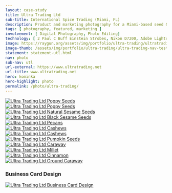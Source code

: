 ```yaml
---
layout: case-study
title: Ultra Trading Ltd
sub-title: International Spice Trading (Miami, FL)
description: Product and marketing photography for a Miami-based seed & spice trading company.
tags: [ photography, featured, marketing ]
involvement: [ Digital Photography, Photo Editing]
technology: [ 2 Paul C Buff Einstein Strobes, Nikon D7200, Adobe Lightroom ]
image: https://raygun.org/assets/img/portfolio/ultra-trading/ultratrading.jpg
image-thumb: /assets/img/portfolio/ultra-trading/ultra-trading-nav-test.png
statement: statement-utl.html
nav: photo
sub-nav: utl
url-external: https://www.ultratrading.net
url-title: www.ultratrading.net
hero: kominka
hero-highlight: photo
permalink: /photo/ultra-trading/
---
```

<div class="container-fluid highlight utl">
  <div class="container-fluid">
    <div class="row">
      <div class="col" data-aos="fade-up" data-aos-once="true">
        <a href="/assets/img/portfolio/ultra-trading/poppy-seeds-blue.jpg" class="glightboxGallery"><img src="/assets/img/portfolio/ultra-trading/poppy-seeds-blue.jpg" alt="Ultra Trading Ltd Poppy Seeds" class="img-fluid cursor-zoom mb-4"></a>
      </div>
      <div class="col" data-aos="fade-up" data-aos-once="true">
       <a href="/assets/img/portfolio/ultra-trading/poppy-aus-lg.jpg" class="glightboxGallery"><img src="/assets/img/portfolio/ultra-trading/poppy-aus-lg.jpg" alt="Ultra Trading Ltd Poppy Seeds" class="img-fluid cursor-zoom"></a>
      </div>
    </div>
    <div class="row">
    <div class="col" data-aos="fade-up" data-aos-once="true">
       <a href="/assets/img/portfolio/ultra-trading/sesame-seeds-natural-india.jpg" class="glightboxGallery"><img src="/assets/img/portfolio/ultra-trading/sesame-seeds-natural-india.jpg" alt="Ultra Trading Ltd Natural Sesame Seeds" class="img-fluid cursor-zoom"></a>
      </div>
      <div class="col" data-aos="fade-up" data-aos-once="true">
        <a href="/assets/img/portfolio/ultra-trading/sesame-seeds-black.jpg" class="glightboxGallery"><img src="/assets/img/portfolio/ultra-trading/sesame-seeds-black.jpg" alt="Ultra Trading Ltd Black Sesame Seeds" class="img-fluid cursor-zoom mb-4"></a>
      </div>
    </div>
    <div class="row">
      <div class="col" data-aos="fade-up" data-aos-once="true">
        <a href="/assets/img/portfolio/ultra-trading/pecans.png" class="glightboxGallery"><img src="/assets/img/portfolio/ultra-trading/pecans.png" alt="Ultra Trading Ltd Pecans" class="img-fluid cursor-zoom mb-4"></a>
      </div>
      <div class="col" data-aos="fade-up" data-aos-once="true">
       <a href="/assets/img/portfolio/ultra-trading/almonds-lg.jpg" class="glightboxGallery"><img src="/assets/img/portfolio/ultra-trading/almonds-lg.jpg" alt="Ultra Trading Ltd Cashews" class="img-fluid cursor-zoom"></a>
      </div>
      <div class="col" data-aos="fade-up" data-aos-once="true">
       <a href="/assets/img/portfolio/ultra-trading/cashews.png" class="glightboxGallery"><img src="/assets/img/portfolio/ultra-trading/cashews.png" alt="Ultra Trading Ltd Cashews" class="img-fluid cursor-zoom"></a>
      </div>
    </div>
    <div class="row">
      <div class="col" data-aos="fade-up" data-aos-once="true">
        <a href="/assets/img/portfolio/ultra-trading/pumpkin-seeds.jpg" class="glightboxGallery"><img src="/assets/img/portfolio/ultra-trading/pumpkin-seeds.jpg" alt="Ultra Trading Ltd Pumpkin Seeds" class="img-fluid cursor-zoom mb-4"></a>
      </div>
      <div class="col" data-aos="fade-up" data-aos-once="true">
        <a href="/assets/img/portfolio/ultra-trading/caraway-whole-canada.jpg" class="glightboxGallery"><img src="/assets/img/portfolio/ultra-trading/caraway-whole-canada.jpg" alt="Ultra Trading Ltd Caraway" class="img-fluid cursor-zoom mb-4"></a>
      </div>
    </div>
    <div class="row">
      <div class="col" data-aos="fade-up" data-aos-once="true">
       <a href="/assets/img/portfolio/ultra-trading/millet-macro.jpg" class="glightboxGallery"><img src="/assets/img/portfolio/ultra-trading/millet-macro.jpg" alt="Ultra Trading Ltd Millet" class="img-fluid cursor-zoom"></a>
      </div>
      <div class="col" data-aos="fade-up" data-aos-once="true">
        <a href="/assets/img/portfolio/ultra-trading/cinnamon.jpg" class="glightboxGallery"><img src="/assets/img/portfolio/ultra-trading/cinnamon.jpg" alt="Ultra Trading Ltd Cinnamon" class="img-fluid cursor-zoom mb-4"></a>
      </div>
      <div class="col" data-aos="fade-up" data-aos-once="true">
        <a href="/assets/img/portfolio/ultra-trading/caraway-ground.jpg" class="glightboxGallery"><img src="/assets/img/portfolio/ultra-trading/caraway-ground.jpg" alt="Ultra Trading Ltd Ground Caraway" class="img-fluid cursor-zoom mb-4"></a>
      </div>
    </div>
    <div class="row justify-content-center py-5">
      <div class="col-lg-6 col-sm-12" data-aos="fade-up" data-aos-once="true">
        <h3 class="text-center">Business Card Design</h3>
        <a href="/assets/img/portfolio/ultra-trading/ultra-trading-business-cards.jpg" class="glightboxGallery"><img src="/assets/img/portfolio/ultra-trading/ultra-trading-business-cards.jpg" alt="Ultra Trading Ltd Business Card Design" class="img-fluid cursor-zoom"></a>
      </div>
    </div>
  </div>
</div>